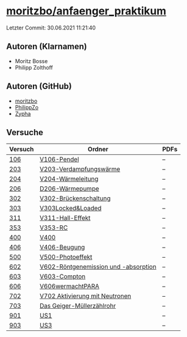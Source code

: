 # [moritzbo/anfaenger_praktikum](https://github.com/moritzbo/anfaenger_praktikum)

Letzter Commit: 30.06.2021 11:21:40

## Autoren (Klarnamen)
- Moritz Bosse
- Philipp Zolthoff

## Autoren (GitHub)
- [moritzbo](https://github.com/moritzbo)
- [PhilippZo](https://github.com/PhilippZo)
- [Zypha](https://github.com/Zypha)

## Versuche

|        Versuch         |                                                                    Ordner                                                                     |PDFs|
|------------------------|-----------------------------------------------------------------------------------------------------------------------------------------------|----|
|[106](../../versuch/106)|[V106-Pendel](https://github.com/moritzbo/anfaenger_praktikum/tree/main/V106-Pendel)                                                           |–   |
|[203](../../versuch/203)|[V203-Verdampfungswärme](https://github.com/moritzbo/anfaenger_praktikum/tree/main/V203-Verdampfungsw%C3%A4rme)                                |–   |
|[204](../../versuch/204)|[V204-Wärmeleitung](https://github.com/moritzbo/anfaenger_praktikum/tree/main/V204-W%C3%A4rmeleitung)                                          |–   |
|[206](../../versuch/206)|[D206-Wärmepumpe](https://github.com/moritzbo/anfaenger_praktikum/tree/main/D206-W%C3%A4rmepumpe)                                              |–   |
|[302](../../versuch/302)|[V302-Brückenschaltung](https://github.com/moritzbo/anfaenger_praktikum/tree/main/V302-Br%C3%BCckenschaltung)                                  |–   |
|[303](../../versuch/303)|[V303Locked&Loaded](https://github.com/moritzbo/anfaenger_praktikum/tree/main/V303Locked%26Loaded)                                             |–   |
|[311](../../versuch/311)|[V311-Hall-Effekt](https://github.com/moritzbo/anfaenger_praktikum/tree/main/V311-Hall-Effekt)                                                 |–   |
|[353](../../versuch/353)|[V353-RC](https://github.com/moritzbo/anfaenger_praktikum/tree/main/V353-RC)                                                                   |–   |
|[400](../../versuch/400)|[V400](https://github.com/moritzbo/anfaenger_praktikum/tree/main/V400)                                                                         |–   |
|[406](../../versuch/406)|[V406-Beugung](https://github.com/moritzbo/anfaenger_praktikum/tree/main/V406-Beugung)                                                         |–   |
|[500](../../versuch/500)|[V500-Photoeffekt](https://github.com/moritzbo/anfaenger_praktikum/tree/main/V500-Photoeffekt)                                                 |–   |
|[602](../../versuch/602)|[V602-Röntgenemission und -absorption](https://github.com/moritzbo/anfaenger_praktikum/tree/main/V602-R%C3%B6ntgenemission%20und%20-absorption)|–   |
|[603](../../versuch/603)|[V603-Compton](https://github.com/moritzbo/anfaenger_praktikum/tree/main/V603-Compton)                                                         |–   |
|[606](../../versuch/606)|[V606wermachtPARA](https://github.com/moritzbo/anfaenger_praktikum/tree/main/V606wermachtPARA)                                                 |–   |
|[702](../../versuch/702)|[V702 Aktivierung mit Neutronen](https://github.com/moritzbo/anfaenger_praktikum/tree/main/V702%20Aktivierung%20mit%20Neutronen)               |–   |
|[703](../../versuch/703)|[Das Geiger-Müllerzählrohr](https://github.com/moritzbo/anfaenger_praktikum/tree/main/Das%20Geiger-M%C3%BCllerz%C3%A4hlrohr)                   |–   |
|[901](../../versuch/901)|[US1](https://github.com/moritzbo/anfaenger_praktikum/tree/main/US1)                                                                           |–   |
|[903](../../versuch/903)|[US3](https://github.com/moritzbo/anfaenger_praktikum/tree/main/US3)                                                                           |–   |
